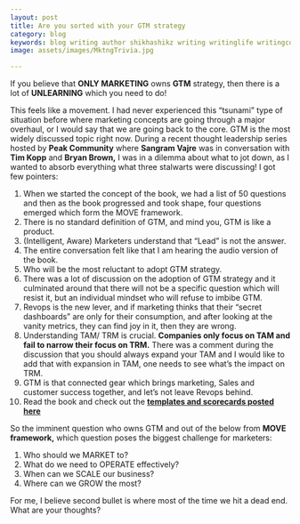 ```yaml
---
layout: post
title: Are you sorted with your GTM strategy
category: blog
keywords: blog writing author shikhashikz writing writinglife writingcommunity dailyblogpost dailyblogpostchallenge marketing abm gtm
image: assets/images/MktngTrivia.jpg

---
```

If you believe that **ONLY MARKETING** owns **GTM** strategy, then there is a lot of **UNLEARNING** which you need to do!

This feels like a movement. I had never experienced this “tsunami” type of situation before where marketing concepts are going through a major overhaul, or I would say that we are going back to the core. GTM is the most widely discussed topic right now. During a recent thought leadership series hosted by **Peak Community** where **Sangram Vajre** was in conversation with **Tim Kopp** and **Bryan Brown,** I was in a dilemma about what to jot down, as I wanted to absorb everything what three stalwarts were discussing! I got few pointers:

1.	When we started the concept of the book, we had a list of 50 questions and then as the book progressed and took shape, four questions emerged which form the MOVE framework.
2.	There is no standard definition of GTM, and mind you, GTM is like a product.
3.	(Intelligent, Aware) Marketers understand that “Lead” is not the answer.
4.	The entire conversation felt like that I am hearing the audio version of the book.
5.	Who will be the most reluctant to adopt GTM strategy.
6.	There was a lot of discussion on the adoption of GTM strategy and it culminated around that there will not be a specific question which will resist it, but an individual mindset who will refuse to imbibe GTM.
7.	Revops is the new lever, and if marketing thinks that their “secret dashboards” are only for their consumption, and after looking at the vanity metrics, they can find joy in it, then they are wrong.
8.	Understanding TAM/ TRM is crucial. **Companies only focus on TAM and fail to narrow their focus on TRM.** There was a comment during the discussion that you should always expand your TAM and I would like to add that with expansion in TAM, one needs to see what’s the impact on TRM.
9.	GTM is that connected gear which brings marketing, Sales and customer success together, and let’s not leave Revops behind.
10.	Read the book and check out the **[templates and scorecards posted here]( https://terminus.com/the-move/)**

So the imminent question who owns GTM and out of the below from **MOVE framework,** which question poses the biggest challenge for marketers:

1.	Who should we MARKET to?
2.	What do we need to OPERATE effectively?
3.	When can we SCALE our business?
4.	Where can we GROW the most?

For me, I believe second bullet is where most of the time we hit a dead end. What are your thoughts?



